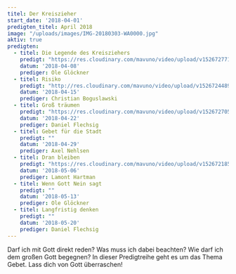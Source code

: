 ```yaml
---
titel: Der Kreiszieher
start_date: '2018-04-01'
predigten_titel: April 2018
image: "/uploads/images/IMG-20180303-WA0000.jpg"
aktiv: true
predigten:
  - titel: Die Legende des Kreisziehers
    predigt: "https://res.cloudinary.com/mavuno/video/upload/v1526727718/predigten/20180408_Predigt_Glo%CC%88ckner_Kreiszieher_01.mp3"
    datum: '2018-04-08'
    prediger: Ole Glöckner
  - titel: Risiko
    predigt: "http://res.cloudinary.com/mavuno/video/upload/v1526724489/predigten/20180415_Predigt_Boguslawski_Kreiszieher_02.mp3"
    datum: '2018-04-15'
    prediger: Christian Boguslawski
  - titel: Groß träumen
    predigt: "https://res.cloudinary.com/mavuno/video/upload/v1526727058/predigten/20180422_Predigt_Flechsig_Kreiszieher_04_Gross_traeumen.mp3"
    datum: '2018-04-22'
    prediger: Daniel Flechsig
  - titel: Gebet für die Stadt
    predigt: ""
    datum: '2018-04-29'
    prediger: Axel Nehlsen
  - titel: Dran bleiben
    predigt: "https://res.cloudinary.com/mavuno/video/upload/v1526721858/predigten/20180506_Predigt_Lamont_Kreiszieher_05.mp3"
    datum: '2018-05-06'
    prediger: Lamont Hartman
  - titel: Wenn Gott Nein sagt
    predigt: ""
    datum: '2018-05-13'
    prediger: Ole Glöckner
  - titel: Langfristig denken
    predigt: ""
    datum: '2018-05-20'
    prediger: Daniel Flechsig
---
```


Darf ich mit Gott direkt reden? Was muss ich dabei beachten? Wie darf ich dem großen Gott begegnen? In dieser Predigtreihe geht es um das Thema Gebet. Lass dich von Gott überraschen!

